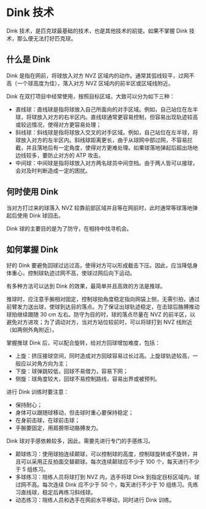 # Dink 技术

Dink 技术，是匹克球最基础的技术，也是其他技术的前提。如果不掌握 Dink 技术，那么便无法打好匹克球。

## 什么是 Dink

Dink 是指在网前，将球放入对方 NVZ 区域内的动作。通常其弧线较平，过网不高（一个球高度为佳），落入对方 NVZ 区域内的前半区或区域线附近。

Dink 在双打项目中经常使用，按照目标区域，大致可以分为如下三种：

* 直线球：直线球是指将球放入自己所面向的对手区域。例如，自己站位在左半球，将球放入对方的右半区内。直线球通常更容易控制，但容易出现轨迹较高或较远情况，使得对方更容易处理；
* 斜线球：斜线球是指将球放入交叉的对手区域。例如，自己站位在左半球，将球放入对方的左半区内。斜线球距离更长，由于从球网中部过网，不容易拦截，并且落地后有一定角度，使得对方更难处理。如果球落地弹起后超出场地边线较多，要防止对方的 ATP 攻击。
* 中间球：中间球是指将球放入对方两名球员中间空档。由于两人皆可以接球，会对及时判断造成一定的困扰。

## 何时使用 Dink

当对方打过来的球落入 NVZ 较靠前部区域并且等在网前时，此时通常等球落地弹起后使用 Dink 球回击。

Dink 球的主要目的是为了防守，在相持中找寻机会。

## 如何掌握 Dink

好的 Dink 要避免回球过远过高，使得对方可以形成截击下压。因此，应当降低身体重心，控制球轨迹过网不高，使球过网后向下运动。

有多种方法可以达到 Dink 的效果，最简单并且高效的方法是推球。

推球时，应注意手腕相对固定，控制球拍角度稳定指向网袋上侧，无需引拍，通过前臂发力送出球，使球到达目的落点。为了保证出球轨迹稳定，在击球后胳膊推动球拍继续跟随 30 cm 左右。防守为目的时，球的落点尽量在 NVZ 的前半区，以避免对方进攻；为了调动对方，当对方站位较前时，可以将球打到 NVZ 线附近（如两侧外角附近）。

掌握推球 Dink 后，可以配合旋转，给对方回球增加难度，包括：

* 上旋：挤压接球空间，同时造成对方回球容易过长过高。上旋球轨迹较高，一般应以对角方向为主；
* 下旋：球弹跳较低，回球不易借力，容易下网；
* 侧旋：球角度较大，回球不易控制路线，容易出界或被预判。

进行 Dink 训练时要注意：

* 保持耐心；
* 身体可以跟随球移动，但击球时重心要保持稳定；
* 在身前击球，在球前击球；
* 手腕要固定，用肩膀带动胳膊发力。

Dink 球对手感依赖较多，因此，需要先进行专门的手感练习。

* 颠球练习：使用球拍连续颠球，可以控制球的高度，控制球旋转或不旋转，并且可以采用正反拍面交替颠球。每次连续颠球应不少于 100 个，每天进行不少于 5 组练习。
* 多球练习：陪练人员将球打到 NVZ 内，选手将球 Dink 到指定目标区域内，球过网不高。每次连续 Dink 应不少于 50 个，每天进行不少于 10 组练习。先练习直线球，稳定后再练习斜线球。
* 动态练习：陪练人员和选手在网前水平移动，同时进行 Dink 训练。

